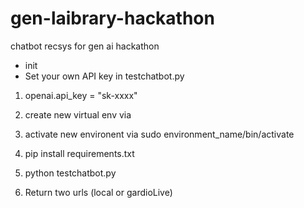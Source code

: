# gen-laibrary-hackathon
chatbot recsys for gen ai hackathon

* init
* Set your own API key in testchatbot.py
1. openai.api_key = "sk-xxxx"

1. create new virtual env via 
2. activate new environent via sudo environment_name/bin/activate
3. pip install requirements.txt
4. python testchatbot.py
5. Return two urls (local or gardioLive) 
